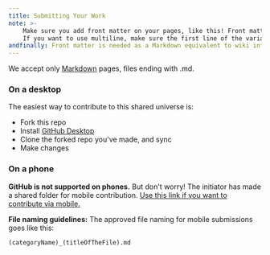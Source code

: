 ```yaml
---
title: Submitting Your Work
note: >-
    Make sure you add front matter on your pages, like this! Front matter began and end with "---" (three dashes) on a single line.
    If you want to use multiline, make sure the first line of the variable value is ">-"!
andfinally: Front matter is needed as a Markdown equivalent to wiki infoboxes.
---
```


We accept only [Markdown](http://daringfireball.net/markdown/syntax) pages, files ending with .md.

### On a desktop

The easiest way to contribute to this shared universe is:
- Fork this repo
- Install [GitHub Desktop](http://desktop.github.com)
- Clone the forked repo you've made, and sync
- Make changes

### On a phone

**GitHub is not supported on phones.** But don't worry! The initiator has made a shared folder for mobile contribution. [Use this link if you want to contribute via mobile.](https://drive.google.com/drive/folders/1IegM3TlV_qdMHnbK2fabupRe0Oott6g5?usp=sharing)

**File naming guidelines:** The approved file naming for mobile submissions goes like this:<br>

    (categoryName)_(titleOfTheFile).md

